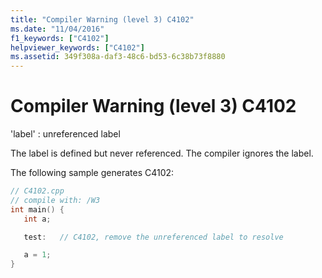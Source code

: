 ```yaml
---
title: "Compiler Warning (level 3) C4102"
ms.date: "11/04/2016"
f1_keywords: ["C4102"]
helpviewer_keywords: ["C4102"]
ms.assetid: 349f308a-daf3-48c6-bd53-6c38b73f8880
---
```

# Compiler Warning (level 3) C4102

'label' : unreferenced label

The label is defined but never referenced. The compiler ignores the label.

The following sample generates C4102:

```cpp
// C4102.cpp
// compile with: /W3
int main() {
   int a;

   test:   // C4102, remove the unreferenced label to resolve

   a = 1;
}
```
